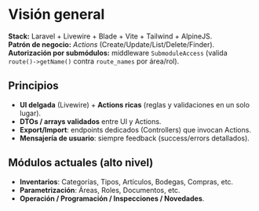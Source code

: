 # Visión general

**Stack:** Laravel + Livewire + Blade + Vite + Tailwind + AlpineJS.  
**Patrón de negocio:** *Actions* (Create/Update/List/Delete/Finder).  
**Autorización por submódulos:** middleware `SubmoduleAccess` (valida `route()->getName()` contra `route_names` por área/rol).

## Principios
- **UI delgada** (Livewire) + **Actions ricas** (reglas y validaciones en un solo lugar).
- **DTOs / arrays validados** entre UI y Actions.
- **Export/Import**: endpoints dedicados (Controllers) que invocan Actions.
- **Mensajería de usuario**: siempre feedback (success/errors detallados).

## Módulos actuales (alto nivel)
- **Inventarios**: Categorías, Tipos, Artículos, Bodegas, Compras, etc.
- **Parametrización**: Áreas, Roles, Documentos, etc.
- **Operación / Programación / Inspecciones / Novedades**.
